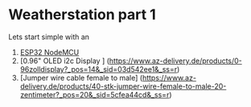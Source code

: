 # Weatherstation part 1
Lets start simple with an

1. [ESP32 NodeMCU](https://www.az-delivery.de/products/esp32-developmentboard?_pos=24&_sid=69909e42c&_ss=r)
2. [0.96" OLED i2c Display ] (https://www.az-delivery.de/products/0-96zolldisplay?_pos=14&_sid=03d542ee1&_ss=r)
3. [Jumper wire cable female to male] (https://www.az-delivery.de/products/40-stk-jumper-wire-female-to-male-20-zentimeter?_pos=20&_sid=5cfea44cd&_ss=r)
